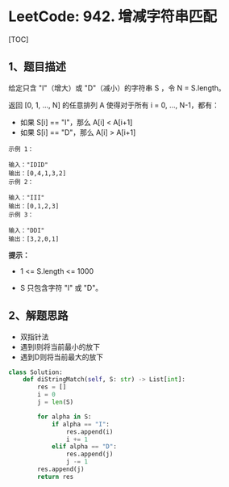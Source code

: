 # LeetCode: 942. 增减字符串匹配

[TOC]

## 1、题目描述

给定只含 "I"（增大）或 "D"（减小）的字符串 S ，令 N = S.length。

返回 [0, 1, ..., N] 的任意排列 A 使得对于所有 i = 0, ..., N-1，都有：

- 如果 S[i] == "I"，那么 A[i] < A[i+1]
- 如果 S[i] == "D"，那么 A[i] > A[i+1]

```
示例 1：

输入："IDID"
输出：[0,4,1,3,2]
示例 2：

输入："III"
输出：[0,1,2,3]
示例 3：

输入："DDI"
输出：[3,2,0,1]
```

**提示：**

- 1 <= S.length <= 1000

- S 只包含字符 "I" 或 "D"。



## 2、解题思路

- 双指针法
- 遇到I则将当前最小的放下
- 遇到D则将当前最大的放下



```python
class Solution:
    def diStringMatch(self, S: str) -> List[int]:
        res = []
        i = 0
        j = len(S)

        for alpha in S:
            if alpha == "I":
                res.append(i)
                i += 1
            elif alpha == "D":
                res.append(j)
                j -= 1
        res.append(j)
        return res
```

